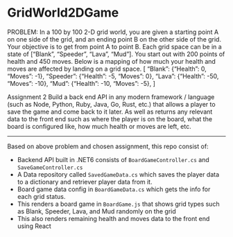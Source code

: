 # GridWorld2DGame

PROBLEM:
In a 100 by 100 2-D grid world, you are given a starting point A on one side of the grid, and an
ending point B on the other side of the grid. Your objective is to get from point A to point B.
Each grid space can be in a state of [“Blank”, “Speeder”, “Lava”, “Mud”]. You start out with 200
points of health and 450 moves. Below is a mapping of how much your health and moves are
affected by landing on a grid space.
[
“Blank”: {“Health”: 0, “Moves”: -1},
“Speeder”: {“Health”: -5, “Moves”: 0},
“Lava”: {“Health”: -50, “Moves”: -10},
“Mud”: {“Health”: -10, “Moves”: -5},
]

Assignment 2
Build a back end API in any modern framework / language (such as Node, Python, Ruby, Java,
Go, Rust, etc.) that allows a player to save the game and come back to it later. As well as
returns any relevant data to the front end such as where the player is on the board, what the
board is configured like, how much health or moves are left, etc.


-----

Based on above problem and chosen assignment, this repo consist of:

- Backend API built in .NET6 consists of `BoardGameController.cs` and `SaveGameController.cs`
- A Data repository called `SavedGameData.cs` which saves the player data to a dictionary and retriever player data from it.
- Board game data config in `BoardGameData.cs` which gets the info for each grid status.
- This renders a board game in `BoardGame.js` that shows grid types such as Blank, Speeder, Lava, and Mud randomly on the grid
- This also renders remaining health and moves data to the front end using React
